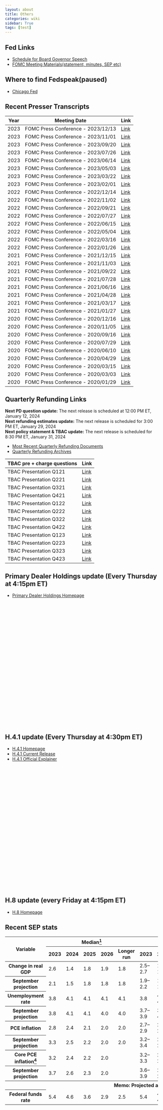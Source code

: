 ```yaml
---
layout: about
title: Others
categories: wiki
sidebar: True
tags: [test]
---
```

## Fed Links
- [Schedule for Board Governor Speech](https://www.federalreserve.gov/newsevents/calendar.htm)  
- [FOMC Meeting Materials(statement, minutes, SEP etc)](https://www.federalreserve.gov/monetarypolicy/fomccalendars.htm)

## Where to find Fedspeak(paused)
- [Chicago Fed](https://www.chicagofed.org/utilities/about-us/office-of-the-president/office-of-the-president-media-appearances)





## Recent Presser Transcripts

| Year | Meeting Date | Link |
|----------|----------|----------|
|2023 | FOMC Press Conference - 2023/12/13 | [Link](https://www.federalreserve.gov/mediacenter/files/FOMCpresconf20231213.pdf) |
|2023 | FOMC Press Conference - 2023/11/01 | [Link](https://www.federalreserve.gov/mediacenter/files/fomcpresconf20231101.pdf) |
|2023 | FOMC Press Conference - 2023/09/20 | [Link](https://www.federalreserve.gov/mediacenter/files/fomcpresconf20230920.pdf) |
|2023 | FOMC Press Conference - 2023/07/26 | [Link](https://www.federalreserve.gov/mediacenter/files/fomcpresconf20230726.pdf) |
|2023 | FOMC Press Conference - 2023/06/14 | [Link](https://www.federalreserve.gov/mediacenter/files/fomcpresconf20230614.pdf) |
|2023 | FOMC Press Conference - 2023/05/03 | [Link](https://www.federalreserve.gov/mediacenter/files/fomcpresconf20230503.pdf) |
|2023 | FOMC Press Conference - 2023/03/22 | [Link](https://www.federalreserve.gov/mediacenter/files/fomcpresconf20230322.pdf) |
|2023 | FOMC Press Conference - 2023/02/01 | [Link](https://www.federalreserve.gov/mediacenter/files/fomcpresconf20230201.pdf) |
|2022 | FOMC Press Conference - 2022/12/14 | [Link](https://www.federalreserve.gov/mediacenter/files/fomcpresconf20221214.pdf) |
|2022 | FOMC Press Conference - 2022/11/02 | [Link](https://www.federalreserve.gov/mediacenter/files/fomcpresconf20221102.pdf) |
|2022 | FOMC Press Conference - 2022/09/21 | [Link](https://www.federalreserve.gov/mediacenter/files/fomcpresconf20220921.pdf) |
|2022 | FOMC Press Conference - 2022/07/27 | [Link](https://www.federalreserve.gov/mediacenter/files/fomcpresconf20220727.pdf) |
|2022 | FOMC Press Conference - 2022/06/15 | [Link](https://www.federalreserve.gov/mediacenter/files/fomcpresconf20220615.pdf) |
|2022 | FOMC Press Conference - 2022/05/04 | [Link](https://www.federalreserve.gov/mediacenter/files/fomcpresconf20220504.pdf) |
|2022 | FOMC Press Conference - 2022/03/16 | [Link](https://www.federalreserve.gov/mediacenter/files/fomcpresconf20220316.pdf) |
|2022 | FOMC Press Conference - 2022/01/26 | [Link](https://www.federalreserve.gov/mediacenter/files/fomcpresconf20220126.pdf) |
|2021 | FOMC Press Conference - 2021/12/15 | [Link](https://www.federalreserve.gov/mediacenter/files/fomcpresconf20211215.pdf) |
|2021 | FOMC Press Conference - 2021/11/03 | [Link](https://www.federalreserve.gov/mediacenter/files/fomcpresconf20211103.pdf) |
|2021 | FOMC Press Conference - 2021/09/22 | [Link](https://www.federalreserve.gov/mediacenter/files/fomcpresconf20210922.pdf) |
|2021 | FOMC Press Conference - 2021/07/28 | [Link](https://www.federalreserve.gov/mediacenter/files/fomcpresconf20210728.pdf) |
|2021 | FOMC Press Conference - 2021/06/16 | [Link](https://www.federalreserve.gov/mediacenter/files/fomcpresconf20210616.pdf) |
|2021 | FOMC Press Conference - 2021/04/28 | [Link](https://www.federalreserve.gov/mediacenter/files/fomcpresconf20210428.pdf) |
|2021 | FOMC Press Conference - 2021/03/17 | [Link](https://www.federalreserve.gov/mediacenter/files/fomcpresconf20210317.pdf) |
|2021 | FOMC Press Conference - 2021/01/27 | [Link](https://www.federalreserve.gov/mediacenter/files/fomcpresconf20210127.pdf) |
|2020 | FOMC Press Conference - 2020/12/16 | [Link](https://www.federalreserve.gov/mediacenter/files/fomcpresconf20201216.pdf) |
|2020 | FOMC Press Conference - 2020/11/05 | [Link](https://www.federalreserve.gov/mediacenter/files/fomcpresconf20201105.pdf) |
|2020 | FOMC Press Conference - 2020/09/16 | [Link](https://www.federalreserve.gov/mediacenter/files/fomcpresconf20200916.pdf) |
|2020 | FOMC Press Conference - 2020/07/29 | [Link](https://www.federalreserve.gov/mediacenter/files/fomcpresconf20200729.pdf) |
|2020 | FOMC Press Conference - 2020/06/10 | [Link](https://www.federalreserve.gov/mediacenter/files/fomcpresconf20200610.pdf) |
|2020 | FOMC Press Conference - 2020/04/29 | [Link](https://www.federalreserve.gov/mediacenter/files/fomcpresconf20200429.pdf) |
|2020 | FOMC Press Conference - 2020/03/15 | [Link](https://www.federalreserve.gov/mediacenter/files/fomcpresconf20200315.pdf) |
|2020 | FOMC Press Conference - 2020/03/03 | [Link](https://www.federalreserve.gov/mediacenter/files/fomcpresconf20200303.pdf) |
|2020 | FOMC Press Conference - 2020/01/29 | [Link](https://www.federalreserve.gov/mediacenter/files/fomcpresconf20200129.pdf) |







## Quarterly Refunding Links
**Next PD question update:** The next release is scheduled at 12:00 PM ET, January 12, 2024  
**Next refunding estimates update:** The next release is scheduled for 3:00 PM ET, January 29, 2024  
**Next policy statement & TBAC update:** The next release is scheduled for 8:30 PM ET, January 31, 2024  

- [Most Recent Quarterly Refunding Documents](https://home.treasury.gov/policy-issues/financing-the-government/quarterly-refunding/most-recent-quarterly-refunding-documents)  
- [Quarterly Refunding Archives](https://home.treasury.gov/policy-issues/financing-the-government/quarterly-refunding/quarterly-refunding-archives)


| TBAC pre + charge questions  | Link |
|--------------|-------------|
| TBAC Presentation Q121 | [Link](https://home.treasury.gov/system/files/221/CombinedChargesforArchivesQ12021.pdf) |
| TBAC Presentation Q221 | [Link](https://home.treasury.gov/system/files/221/CombinedChargesforArchivesQ22021.pdf) |
| TBAC Presentation Q321 | [Link](https://home.treasury.gov/system/files/221/CombinedChargesforArchivesQ32021.pdf) |
| TBAC Presentation Q421 | [Link](https://home.treasury.gov/system/files/221/CombinedChargesforArchivesQ42021.pdf) |
| TBAC Presentation Q122 | [Link](https://home.treasury.gov/system/files/221/CombinedChargesforArchivesQ12022.pdf) |
| TBAC Presentation Q222 | [Link](https://home.treasury.gov/system/files/221/CombinedChargesforArchivesQ22022.pdf) |
| TBAC Presentation Q322 | [Link](https://home.treasury.gov/system/files/221/CombinedChargesforArchivesQ32022.pdf) |
| TBAC Presentation Q422 | [Link](https://home.treasury.gov/system/files/221/CombinedChargesforArchivesQ42022.pdf) |
| TBAC Presentation Q123 | [Link](https://home.treasury.gov/system/files/221/CombinedChargesforArchivesQ12023.pdf) |
| TBAC Presentation Q223 | [Link](https://home.treasury.gov/system/files/221/CombinedChargesforArchivesQ22023.pdf) |
| TBAC Presentation Q323 | [Link](https://home.treasury.gov/system/files/221/CombinedChargesforArchivesQ32023.pdf) |
| TBAC Presentation Q423 | [Link](https://home.treasury.gov/system/files/221/CombinedChargesforArchivesQ42023.pdf) |


## Primary Dealer Holdings update (Every Thursday at 4:15pm ET)
- [Primary Dealer Holdings Homepage](https://www.newyorkfed.org/markets/counterparties/primary-dealers-statistics)

<div style="min-height:400px"><script type="text/javascript" defer src="https://datawrapper.dwcdn.net/fv5l6/embed.js?v=1" charset="utf-8"></script><noscript><img src="https://datawrapper.dwcdn.net/fv5l6/full.png" alt="" /></noscript></div>

## H.4.1 update (Every Thursday at 4:30pm ET)
- [H.4.1 Homepage](https://www.federalreserve.gov/releases/h41/)
- [H.4.1 Current Release](https://www.federalreserve.gov/releases/h41/current/default.htm/)
- [H.4.1 Official Explainer](https://www.federalreserve.gov/monetarypolicy/bst_fedsbalancesheet.htm)

<div style="min-height:400px"><script type="text/javascript" defer src="https://datawrapper.dwcdn.net/OZh7N/embed.js?v=1" charset="utf-8"></script><noscript><img src="https://datawrapper.dwcdn.net/OZh7N/full.png" alt="" /></noscript></div>

## H.8 update (every Friday at 4:15pm ET)
- [H.8 Homepage](https://www.federalreserve.gov/releases/h8/)


## Recent SEP stats

<div>
  <table aria-labelledby="xt1 xt1p1b" class="pubtables" data-sticky-columns="1" data-sticky-rows="2">
    <thead>
    <tr>
    <th class="colhead" id="xt1a1" rowspan="2">Variable</th>
    <th class="colhead" colspan="5" id="xt1a2">Median<a href="#xt1p1f1" id="xt1p1f1r"><sup>1</sup></a></th>
    <th class="colhead" colspan="5" id="xt1a3">Central Tendency<a href="#xt1p1f2" id="xt1p1f2r"><sup>2</sup></a></th>
    <th class="colhead" colspan="5" id="xt1a4">Range<a href="#xt1p1f3" id="xt1p1f3r"><sup>3</sup></a></th>
    </tr>
    <tr>
    <th class="colhead" headers="xt1a2" id="xt1b1">2023</th>
    <th class="colhead" headers="xt1a2" id="xt1b2">2024</th>
    <th class="colhead" headers="xt1a2" id="xt1b3">2025</th>
    <th class="colhead" headers="xt1a2" id="xt1b4">2026</th>
    <th class="colhead" headers="xt1a2" id="xt1b5">Longer run</th>
    <th class="colhead" headers="xt1a3" id="xt1b6">2023</th>
    <th class="colhead" headers="xt1a3" id="xt1b7">2024</th>
    <th class="colhead" headers="xt1a3" id="xt1b8">2025</th>
    <th class="colhead" headers="xt1a3" id="xt1b9">2026</th>
    <th class="colhead" headers="xt1a3" id="xt1b10">Longer run</th>
    <th class="colhead" headers="xt1a4" id="xt1b11">2023</th>
    <th class="colhead" headers="xt1a4" id="xt1b12">2024</th>
    <th class="colhead" headers="xt1a4" id="xt1b13">2025</th>
    <th class="colhead" headers="xt1a4" id="xt1b14">2026</th>
    <th class="colhead" headers="xt1a4" id="xt1b15">Longer run</th>
    </tr>
    </thead>
    <tbody>
    <tr>
    <th class="stub" headers="xt1a1" id="xt1r1">Change in real GDP</th>
    <td class="data" headers="xt1a2 xt1b1 xt1r1">2.6</td>
    <td class="data" headers="xt1a2 xt1b2 xt1r1">1.4</td>
    <td class="data" headers="xt1a2 xt1b3 xt1r1">1.8</td>
    <td class="data" headers="xt1a2 xt1b4 xt1r1">1.9</td>
    <td class="data" headers="xt1a2 xt1b5 xt1r1">1.8</td>
    <td class="data" headers="xt1a3 xt1b6 xt1r1">2.5–2.7</td>
    <td class="data" headers="xt1a3 xt1b7 xt1r1">1.2–1.7</td>
    <td class="data" headers="xt1a3 xt1b8 xt1r1">1.5–2.0</td>
    <td class="data" headers="xt1a3 xt1b9 xt1r1">1.8–2.0</td>
    <td class="data" headers="xt1a3 xt1b10 xt1r1">1.7–2.0</td>
    <td class="data" headers="xt1a4 xt1b11 xt1r1">2.5–2.7</td>
    <td class="data" headers="xt1a4 xt1b12 xt1r1">0.8–2.5</td>
    <td class="data" headers="xt1a4 xt1b13 xt1r1">1.4–2.5</td>
    <td class="data" headers="xt1a4 xt1b14 xt1r1">1.6–2.5</td>
    <td class="data" headers="xt1a4 xt1b15 xt1r1">1.6–2.5</td>
    </tr>
    <tr>
    <th class="stub in1" headers="xt1a1 xt1r1" id="xt1r2">September projection</th>
    <td class="data" headers="xt1a2 xt1b1 xt1r1 xt1r2">2.1</td>
    <td class="data" headers="xt1a2 xt1b2 xt1r1 xt1r2">1.5</td>
    <td class="data" headers="xt1a2 xt1b3 xt1r1 xt1r2">1.8</td>
    <td class="data" headers="xt1a2 xt1b4 xt1r1 xt1r2">1.8</td>
    <td class="data" headers="xt1a2 xt1b5 xt1r1 xt1r2">1.8</td>
    <td class="data" headers="xt1a3 xt1b6 xt1r1 xt1r2">1.9–2.2</td>
    <td class="data" headers="xt1a3 xt1b7 xt1r1 xt1r2">1.2–1.8</td>
    <td class="data" headers="xt1a3 xt1b8 xt1r1 xt1r2">1.6–2.0</td>
    <td class="data" headers="xt1a3 xt1b9 xt1r1 xt1r2">1.7–2.0</td>
    <td class="data" headers="xt1a3 xt1b10 xt1r1 xt1r2">1.7–2.0</td>
    <td class="data" headers="xt1a4 xt1b11 xt1r1 xt1r2">1.8–2.6</td>
    <td class="data" headers="xt1a4 xt1b12 xt1r1 xt1r2">0.4–2.5</td>
    <td class="data" headers="xt1a4 xt1b13 xt1r1 xt1r2">1.4–2.5</td>
    <td class="data" headers="xt1a4 xt1b14 xt1r1 xt1r2">1.6–2.5</td>
    <td class="data" headers="xt1a4 xt1b15 xt1r1 xt1r2">1.6–2.5</td>
    </tr>
    <tr>
    <th class="stub" headers="xt1a1" id="xt1r3">Unemployment rate</th>
    <td class="data" headers="xt1a2 xt1b1 xt1r3">3.8</td>
    <td class="data" headers="xt1a2 xt1b2 xt1r3">4.1</td>
    <td class="data" headers="xt1a2 xt1b3 xt1r3">4.1</td>
    <td class="data" headers="xt1a2 xt1b4 xt1r3">4.1</td>
    <td class="data" headers="xt1a2 xt1b5 xt1r3">4.1</td>
    <td class="data" headers="xt1a3 xt1b6 xt1r3">3.8</td>
    <td class="data" headers="xt1a3 xt1b7 xt1r3">4.0–4.2</td>
    <td class="data" headers="xt1a3 xt1b8 xt1r3">4.0–4.2</td>
    <td class="data" headers="xt1a3 xt1b9 xt1r3">3.9–4.3</td>
    <td class="data" headers="xt1a3 xt1b10 xt1r3">3.8–4.3</td>
    <td class="data" headers="xt1a4 xt1b11 xt1r3">3.7–4.0</td>
    <td class="data" headers="xt1a4 xt1b12 xt1r3">3.9–4.5</td>
    <td class="data" headers="xt1a4 xt1b13 xt1r3">3.8–4.7</td>
    <td class="data" headers="xt1a4 xt1b14 xt1r3">3.8–4.7</td>
    <td class="data" headers="xt1a4 xt1b15 xt1r3">3.5–4.3</td>
    </tr>
    <tr>
    <th class="stub in1" headers="xt1a1 xt1r3" id="xt1r4">September projection</th>
    <td class="data" headers="xt1a2 xt1b1 xt1r3 xt1r4">3.8</td>
    <td class="data" headers="xt1a2 xt1b2 xt1r3 xt1r4">4.1</td>
    <td class="data" headers="xt1a2 xt1b3 xt1r3 xt1r4">4.1</td>
    <td class="data" headers="xt1a2 xt1b4 xt1r3 xt1r4">4.0</td>
    <td class="data" headers="xt1a2 xt1b5 xt1r3 xt1r4">4.0</td>
    <td class="data" headers="xt1a3 xt1b6 xt1r3 xt1r4">3.7–3.9</td>
    <td class="data" headers="xt1a3 xt1b7 xt1r3 xt1r4">3.9–4.4</td>
    <td class="data" headers="xt1a3 xt1b8 xt1r3 xt1r4">3.9–4.3</td>
    <td class="data" headers="xt1a3 xt1b9 xt1r3 xt1r4">3.8–4.3</td>
    <td class="data" headers="xt1a3 xt1b10 xt1r3 xt1r4">3.8–4.3</td>
    <td class="data" headers="xt1a4 xt1b11 xt1r3 xt1r4">3.7–4.0</td>
    <td class="data" headers="xt1a4 xt1b12 xt1r3 xt1r4">3.7–4.5</td>
    <td class="data" headers="xt1a4 xt1b13 xt1r3 xt1r4">3.7–4.7</td>
    <td class="data" headers="xt1a4 xt1b14 xt1r3 xt1r4">3.7–4.5</td>
    <td class="data" headers="xt1a4 xt1b15 xt1r3 xt1r4">3.5–4.3</td>
    </tr>
    <tr>
    <th class="stub" headers="xt1a1" id="xt1r5">PCE inflation</th>
    <td class="data" headers="xt1a2 xt1b1 xt1r5">2.8</td>
    <td class="data" headers="xt1a2 xt1b2 xt1r5">2.4</td>
    <td class="data" headers="xt1a2 xt1b3 xt1r5">2.1</td>
    <td class="data" headers="xt1a2 xt1b4 xt1r5">2.0</td>
    <td class="data" headers="xt1a2 xt1b5 xt1r5">2.0</td>
    <td class="data" headers="xt1a3 xt1b6 xt1r5">2.7–2.9</td>
    <td class="data" headers="xt1a3 xt1b7 xt1r5">2.2–2.5</td>
    <td class="data" headers="xt1a3 xt1b8 xt1r5">2.0–2.2</td>
    <td class="data" headers="xt1a3 xt1b9 xt1r5">2.0</td>
    <td class="data" headers="xt1a3 xt1b10 xt1r5">2.0</td>
    <td class="data" headers="xt1a4 xt1b11 xt1r5">2.7–3.2</td>
    <td class="data" headers="xt1a4 xt1b12 xt1r5">2.1–2.7</td>
    <td class="data" headers="xt1a4 xt1b13 xt1r5">2.0–2.5</td>
    <td class="data" headers="xt1a4 xt1b14 xt1r5">2.0–2.3</td>
    <td class="data" headers="xt1a4 xt1b15 xt1r5">2.0</td>
    </tr>
    <tr>
    <th class="stub in1" headers="xt1a1 xt1r5" id="xt1r6">September projection</th>
    <td class="data" headers="xt1a2 xt1b1 xt1r5 xt1r6">3.3</td>
    <td class="data" headers="xt1a2 xt1b2 xt1r5 xt1r6">2.5</td>
    <td class="data" headers="xt1a2 xt1b3 xt1r5 xt1r6">2.2</td>
    <td class="data" headers="xt1a2 xt1b4 xt1r5 xt1r6">2.0</td>
    <td class="data" headers="xt1a2 xt1b5 xt1r5 xt1r6">2.0</td>
    <td class="data" headers="xt1a3 xt1b6 xt1r5 xt1r6">3.2–3.4</td>
    <td class="data" headers="xt1a3 xt1b7 xt1r5 xt1r6">2.3–2.7</td>
    <td class="data" headers="xt1a3 xt1b8 xt1r5 xt1r6">2.0–2.3</td>
    <td class="data" headers="xt1a3 xt1b9 xt1r5 xt1r6">2.0–2.2</td>
    <td class="data" headers="xt1a3 xt1b10 xt1r5 xt1r6">2.0</td>
    <td class="data" headers="xt1a4 xt1b11 xt1r5 xt1r6">3.1–3.8</td>
    <td class="data" headers="xt1a4 xt1b12 xt1r5 xt1r6">2.1–3.5</td>
    <td class="data" headers="xt1a4 xt1b13 xt1r5 xt1r6">2.0–2.9</td>
    <td class="data" headers="xt1a4 xt1b14 xt1r5 xt1r6">2.0–2.7</td>
    <td class="data" headers="xt1a4 xt1b15 xt1r5 xt1r6">2.0</td>
    </tr>
    <tr>
    <th class="stub" headers="xt1a1" id="xt1r7">Core PCE inflation<a href="#xt1p1f4" id="xt1p1f4r"><sup>4</sup></a></th>
    <td class="data" headers="xt1a2 xt1b1 xt1r7">3.2</td>
    <td class="data" headers="xt1a2 xt1b2 xt1r7">2.4</td>
    <td class="data" headers="xt1a2 xt1b3 xt1r7">2.2</td>
    <td class="data" headers="xt1a2 xt1b4 xt1r7">2.0</td>
    <td class="emptystub"> </td>
    <td class="data" headers="xt1a3 xt1b6 xt1r7">3.2–3.3</td>
    <td class="data" headers="xt1a3 xt1b7 xt1r7">2.4–2.7</td>
    <td class="data" headers="xt1a3 xt1b8 xt1r7">2.0–2.2</td>
    <td class="data" headers="xt1a3 xt1b9 xt1r7">2.0–2.1</td>
    <td class="emptystub"> </td>
    <td class="data" headers="xt1a4 xt1b11 xt1r7">3.2–3.7</td>
    <td class="data" headers="xt1a4 xt1b12 xt1r7">2.3–3.0</td>
    <td class="data" headers="xt1a4 xt1b13 xt1r7">2.0–2.6</td>
    <td class="data" headers="xt1a4 xt1b14 xt1r7">2.0–2.3</td>
    <td class="emptystub"> </td>
    </tr>
    <tr>
    <th class="stub in1" headers="xt1a1 xt1r7" id="xt1r8">September projection</th>
    <td class="data" headers="xt1a2 xt1b1 xt1r7 xt1r8">3.7</td>
    <td class="data" headers="xt1a2 xt1b2 xt1r7 xt1r8">2.6</td>
    <td class="data" headers="xt1a2 xt1b3 xt1r7 xt1r8">2.3</td>
    <td class="data" headers="xt1a2 xt1b4 xt1r7 xt1r8">2.0</td>
    <td class="emptystub"> </td>
    <td class="data" headers="xt1a3 xt1b6 xt1r7 xt1r8">3.6–3.9</td>
    <td class="data" headers="xt1a3 xt1b7 xt1r7 xt1r8">2.5–2.8</td>
    <td class="data" headers="xt1a3 xt1b8 xt1r7 xt1r8">2.0–2.4</td>
    <td class="data" headers="xt1a3 xt1b9 xt1r7 xt1r8">2.0–2.3</td>
    <td class="emptystub"> </td>
    <td class="data" headers="xt1a4 xt1b11 xt1r7 xt1r8">3.5–4.2</td>
    <td class="data" headers="xt1a4 xt1b12 xt1r7 xt1r8">2.3–3.6</td>
    <td class="data" headers="xt1a4 xt1b13 xt1r7 xt1r8">2.0–3.0</td>
    <td class="data" headers="xt1a4 xt1b14 xt1r7 xt1r8">2.0–2.9</td>
    <td class="emptystub"> </td>
    </tr>
    <tr>
    <th class="stub memogrey" colspan="16" id="xt1r9">Memo: Projected appropriate policy path</th>
    </tr>
    <tr>
    <th class="stub" headers="xt1a1 xt1r9" id="xt1r10">Federal funds rate</th>
    <td class="data" headers="xt1a2 xt1b1 xt1r9 xt1r10">5.4</td>
    <td class="data" headers="xt1a2 xt1b2 xt1r9 xt1r10">4.6</td>
    <td class="data" headers="xt1a2 xt1b3 xt1r9 xt1r10">3.6</td>
    <td class="data" headers="xt1a2 xt1b4 xt1r9 xt1r10">2.9</td>
    <td class="data" headers="xt1a2 xt1b5 xt1r9 xt1r10">2.5</td>
    <td class="data" headers="xt1a3 xt1b6 xt1r9 xt1r10">5.4</td>
    <td class="data" headers="xt1a3 xt1b7 xt1r9 xt1r10">4.4–4.9</td>
    <td class="data" headers="xt1a3 xt1b8 xt1r9 xt1r10">3.1–3.9</td>
    <td class="data" headers="xt1a3 xt1b9 xt1r9 xt1r10">2.5–3.1</td>
    <td class="data" headers="xt1a3 xt1b10 xt1r9 xt1r10">2.5–3.0</td>
    <td class="data" headers="xt1a4 xt1b11 xt1r9 xt1r10">5.4</td>
    <td class="data" headers="xt1a4 xt1b12 xt1r9 xt1r10">3.9–5.4</td>
    <td class="data" headers="xt1a4 xt1b13 xt1r9 xt1r10">2.4–5.4</td>
    <td class="data" headers="xt1a4 xt1b14 xt1r9 xt1r10">2.4–4.9</td>
    <td class="data" headers="xt1a4 xt1b15 xt1r9 xt1r10">2.4–3.8</td>
    </tr>
    <tr>
</div>

